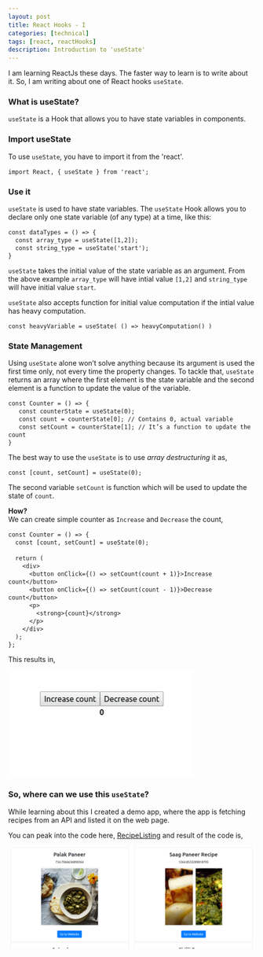 ```yaml
---
layout: post
title: React Hooks - I
categories: [technical]
tags: [react, reactHooks]
description: Introduction to 'useState'
---
```


I am learning ReactJs these days. The faster way to learn is to write about it.
So, I am writing about one of React hooks `useState`.

### What is useState?

`useState` is a Hook that allows you to have state variables in components.

### Import useState

To use `useState`, you have to import it from the 'react'.

```
import React, { useState } from 'react';
```

### Use it

`useState` is used to have state variables. The `useState` Hook allows you to declare only one state variable (of any type) at a time, like this:

```
const dataTypes = () => {
  const array_type = useState([1,2]);
  const string_type = useState('start');
}

```

`useState` takes the initial value of the state variable as an argument. From the above example `array_type` will have intial value `[1,2]` and `string_type` will have initial value `start`.

`useState` also accepts function for initial value computation if the intial value has heavy computation.

```
const heavyVariable = useState( () => heavyComputation() )
```

### State Management

Using `useState` alone won’t solve anything because its argument is used the first time only, not every time the property changes. To tackle that, `useState` returns an array where the first element is the state variable and the second element is a function to update the value of the variable.

```
const Counter = () => {
   const counterState = useState(0);
   const count = counterState[0]; // Contains 0, actual variable
   const setCount = counterState[1]; // It’s a function to update the count
}
```

The best way to use the `useState` is to use _array destructuring_ it as,

```
const [count, setCount] = useState(0);
```

The second variable `setCount` is function which will be used to update the state of `count`.

**How?**  
We can create simple counter as `Increase` and `Decrease` the count,

```
const Counter = () => {
  const [count, setCount] = useState(0);

  return (
    <div>
      <button onClick={() => setCount(count + 1)}>Increase count</button>
      <button onClick={() => setCount(count - 1)}>Decrease count</button>
      <p>
        <strong>{count}</strong>
      </p>
    </div>
  );
};
```

This results in,

![](/assets/media/count.gif)

### So, where can we use this `useState`?

While learning about this I created a demo app, where the app is fetching recipes from an API and listed it on the web page.

You can peak into the code here, [RecipeListing](https://github.com/archbloom/react-demo-app/blob/master/src/RecipeListing.js) and result of the code is,

![](/assets/media/recipe-list.png)
